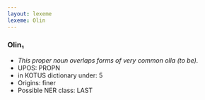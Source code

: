 ```yaml
---
layout: lexeme
lexeme: Olin
---
```


###  Olin₁

* _This proper noun overlaps forms of very common *olla* (to be)._
* UPOS:  PROPN
* in KOTUS dictionary under:  5
* Origins: finer 
* Possible NER class:  LAST

